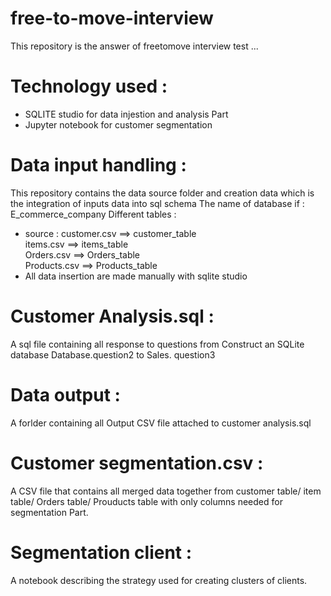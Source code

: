 # free-to-move-interview
This repository is the answer of freetomove interview test ...
# Technology used :
- SQLITE studio for data injestion and analysis Part 
- Jupyter notebook for customer segmentation
#  Data input handling : 
This repository contains the data source folder and creation data which is the integration of inputs data into sql schema 
The name of database if : E_commerce_company 
Different tables : 
- source : customer.csv ==>  customer_table  
           items.csv ==> items_table  
           Orders.csv ==> Orders_table  
           Products.csv ==> Products_table  
- All data insertion are made manually with sqlite studio
# Customer Analysis.sql : 
A sql file containing all response to questions from Construct an SQLite database Database.question2 to Sales. question3
# Data output : 
A forlder containing all Output CSV file attached to customer analysis.sql 
# Customer segmentation.csv : 
A CSV file that contains all merged data together from customer table/ item table/ Orders table/ Prouducts table with only columns needed for segmentation Part. 
# Segmentation client :
A notebook describing the strategy used for creating clusters of clients. 
